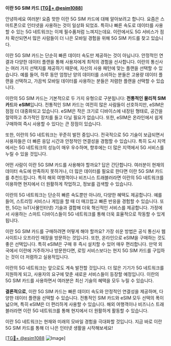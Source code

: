 **이란 5G SIM 카드 [[TG💪+ @esim1088](https://t.me/s/esim1088)]**

안녕하세요 여러분! 요즘 핫한 이란 5G SIM 카드에 대해 알아보려고 합니다. 요즘은 스마트폰으로 인터넷을 사용하는 것이 일상화 되었죠. 특히나 빠른 속도로 데이터를 사용할 수 있는 5G 네트워크는 이제 필수품처럼 느껴지는데요. 이란에서도 5G 서비스가 점차 확산되면서 많은 사람들이 더 나은 모바일 경험을 위해 5G SIM 카드를 찾고 있습니다.

이란 5G SIM 카드는 단순히 빠른 데이터 속도만 제공하는 것이 아닙니다. 안정적인 연결과 다양한 데이터 플랜을 통해 사용자에게 최적의 경험을 선사합니다. 이란의 통신사는 여러 가지 선택지를 제공하기 때문에, 자신의 사용 패턴에 맞는 플랜을 선택할 수 있습니다. 예를 들어, 하루 동안 엄청난 양의 데이터를 소비하는 분들은 고용량 데이터 플랜을 선택하고, 가끔씩 모바일 데이터를 사용하는 분들은 저렴한 플랜을 선택할 수 있습니다.

이란의 5G SIM 카드는 기본적으로 두 가지 유형으로 구분됩니다: **전통적인 물리적 SIM 카드**와 **eSIM**입니다. 전통적인 SIM 카드는 여전히 많은 사람들이 선호하지만, eSIM은 점점 더 대중화되고 있습니다. eSIM은 작은 크기로 디바이스에 내장된 형태로, 공간을 절약하고 추가적인 장치를 들고 다닐 필요가 없습니다. 또한, eSIM은 온라인에서 쉽게 구매하여 즉시 사용할 수 있다는 큰 장점이 있습니다.

또한, 이란의 5G 네트워크는 꾸준히 발전 중입니다. 전국적으로 5G 기술이 보급되면서 사용자들은 더 빠른 응답 시간과 안정적인 연결성을 경험할 수 있습니다. 특히 도시 지역에서는 5G 네트워크의 성능이 매우 우수하며, 향후에는 더 많은 지역에서 5G 서비스를 누릴 수 있을 것입니다.

어떤 사람이 이란 5G SIM 카드를 사용해야 할까요? 답은 간단합니다. 여러분이 현재의 데이터 속도에 만족하지 못하거나, 더 많은 데이터를 필요로 한다면 이란 5G SIM 카드를 추천드립니다. 특히 해외 여행객이나 비즈니스 트래블러라면 이란의 5G 네트워크를 이용하면 현지에서 더 원활하게 작업하고, 정보를 검색할 수 있습니다.

이란의 5G 네트워크는 단순히 빠른 속도뿐만 아니라, 다양한 혜택도 제공합니다. 예를 들어, 스트리밍 서비스나 게임을 할 때 더 매끄럽고 빠른 반응을 경험할 수 있습니다. 또한, 5G는 IoT(사물인터넷) 기술과 결합해 더욱 혁신적인 서비스를 제공합니다. 가정에서 사용하는 스마트 디바이스들이 5G 네트워크를 통해 더욱 효율적으로 작동할 수 있게 됩니다.

이란 5G SIM 카드를 구매하려면 어떻게 해야 할까요? 가장 쉬운 방법은 공식 통신사 웹사이트나 오프라인 매장을 방문하는 것입니다. 또한, 온라인으로 eSIM을 구매하는 것도 좋은 선택입니다. 특히 eSIM은 구매 후 즉시 설치할 수 있어 매우 편리합니다. 만약 외국에서 이란에 거주하거나 방문한다면, 로밍 서비스보다는 현지 5G SIM 카드를 구입하는 것이 더 저렴하고 실용적입니다.

이란의 5G 네트워크는 앞으로도 계속 발전할 것입니다. 더 많은 기기가 5G 네트워크를 지원하게 되고, 사용자의 요구에 맞춘 새로운 서비스들이 등장할 예정입니다. 이란의 5G SIM 카드를 사용하면서 여러분은 최신 기술의 혜택을 모두 누릴 수 있습니다.

**결론적으로**, 이란 5G SIM 카드는 빠른 데이터 속도와 안정적인 연결성을 제공하며, 다양한 데이터 플랜을 선택할 수 있습니다. 전통적인 SIM 카드와 eSIM 모두 선택의 폭이 넓으며, 특히 eSIM은 더 편리하게 사용할 수 있습니다. 해외 여행객이나 비즈니스 트래블러라면 이란 5G 네트워크를 통해 현지에서 더 원활하게 활동할 수 있습니다.

이란 5G 네트워크는 현재와 미래의 모바일 경험을 극대화할 것입니다. 지금 바로 이란 5G SIM 카드를 통해 더 나은 인터넷 생활을 시작해보세요!

[[TG💪+ @esim1088](https://t.me/s/esim1088) ![Image](https://i.postimg.cc/Y0z9fWf4/image.png)]